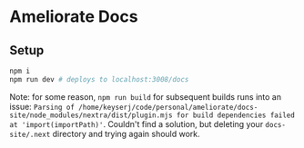 # Ameliorate Docs

## Setup

```bash
npm i
npm run dev # deploys to localhost:3008/docs
```

Note: for some reason, `npm run build` for subsequent builds runs into an issue: `Parsing of /home/keyserj/code/personal/ameliorate/docs-site/node_modules/nextra/dist/plugin.mjs for build dependencies failed at 'import(importPath)'`. Couldn't find a solution, but deleting your `docs-site/.next` directory and trying again should work.
